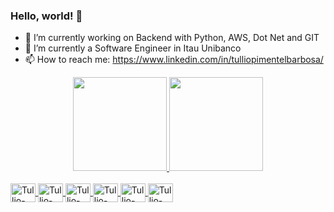 ### Hello, world! 👋

- 🔭 I’m currently working on Backend with Python, AWS, Dot Net and GIT
- 🌱 I’m currently a Software Engineer in Itau Unibanco
- 📫 How to reach me: https://www.linkedin.com/in/tulliopimentelbarbosa/

<div align="center">
  <a href="https://www.linkedin.com/in/tulliopimentelbarbosa/">
  <img height="150em" src="https://github-readme-stats.vercel.app/api?username=tulliopimentel&show_icons=true&theme=dark&include_all_commits=true&count_private=true"/>
  <img height="150em" src="https://github-readme-stats.vercel.app/api/top-langs/?username=tulliopimentel&layout=compact&langs_count=7&theme=dark"/>
</div>
  
<div style="display: inline_block"><br>
  <img align="center" alt="Tullio-Python" height="30" width="40" src="https://cdn.jsdelivr.net/gh/devicons/devicon/icons/python/python-original-wordmark.svg">
  <img align="center" alt="Tullio-Pandas" height="30" width="40" src="https://cdn.jsdelivr.net/gh/devicons/devicon/icons/pandas/pandas-original-wordmark.svg">
  <img align="center" alt="Tullio-Java" height="30" width="40" src="https://cdn.jsdelivr.net/gh/devicons/devicon/icons/java/java-original-wordmark.svg">
  <img align="center" alt="Tullio-Js" height="30" width="40" src="https://cdn.jsdelivr.net/gh/devicons/devicon/icons/javascript/javascript-original.svg">
  <img align="center" alt="Tullio-html" height="30" width="40" src="https://cdn.jsdelivr.net/gh/devicons/devicon/icons/html5/html5-original-wordmark.svg">
  <img align="center" alt="Tullio-css" height="30" width="40" src="https://cdn.jsdelivr.net/gh/devicons/devicon/icons/css3/css3-original-wordmark.svg">
  
  

